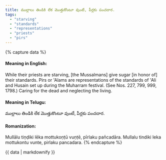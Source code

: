 ```yaml
---
title: ముల్లాలు తిండికి లేక మొత్తుకొంటూ వుంటే, పీర్లకు పంచదార.
tags:
  - "starving"
  - "standards"
  - "representations"
  - "priests"
  - "pirs"
---
```


{% capture data %}
#### Meaning in English:
While their priests are starving, [the Mussalmans] give sugar [in honor of] their standards.
Pirs or  'Alams are representations of the standards of 'Ali and Husain set up during the Muharram festival.
(See Nos. 227, 799, 999, 1798.)
Caring for the dead and neglecting the living.

#### Meaning in Telugu:
ముల్లాలు తిండికి లేక మొత్తుకొంటూ వుంటే, పీర్లకు పంచదార.

#### Romanization:
Mullālu tiṇḍiki lēka mottukoṇṭū vuṇṭē, pīrlaku pan̄cadāra.
Mullalu tindiki leka mottukontu vunte, pirlaku pancadara.
{% endcapture %}

{{ data | markdownify }}

